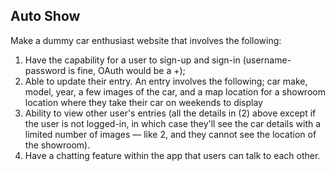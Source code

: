 ## Auto Show

Make a dummy car enthusiast website that involves the following:
1. Have the capability for a user to sign-up and sign-in (username-password is fine, OAuth would be a +);
2. Able to update their entry. An entry involves the following; car make, model, year, a few images of the car, and a map location for a showroom location where they take their car on weekends to display
3. Ability to view other user's entries (all the details in (2) above except if the user is not logged-in, in which case they'll see the car details with a limited number of images — like 2, and they cannot see the location of the showroom).
4. Have a chatting feature within the app that users can talk to each other.

